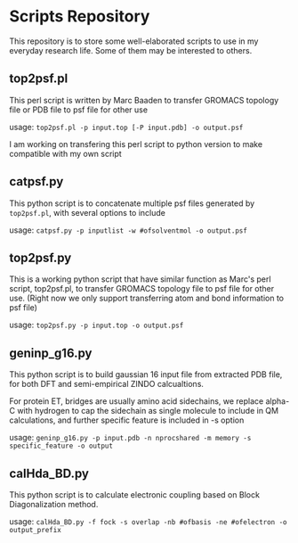 # Scripts Repository
This repository is to store some well-elaborated scripts to use in my everyday research life. Some of them may be
interested to others.

## top2psf.pl
This perl script is written by Marc Baaden to transfer GROMACS topology file or PDB file to psf file for other use

usage: `top2psf.pl -p input.top [-P input.pdb] -o output.psf`

I am working on transfering this perl script to python version to make compatible with my own script

## catpsf.py
This python script is to concatenate multiple psf files generated by `top2psf.pl`, with several options to include

usage: `catpsf.py -p inputlist -w #ofsolventmol -o output.psf`

## top2psf.py
This is a working python script that have similar function as Marc's perl script, top2psf.pl, to transfer GROMACS topology file to psf file for
other use. (Right now we only support transferring atom and bond information to psf file)

usage: `top2psf.py -p input.top -o output.psf`

## geninp_g16.py
This python script is to build gaussian 16 input file from extracted PDB file, for both DFT and semi-empirical ZINDO
calcualtions. 

For protein ET, bridges are usually amino acid sidechains, we replace alpha-C with hydrogen to cap the sidechain as
single molecule to include in QM calculations, and further specific feature is included in -s option

usage: `geninp_g16.py -p input.pdb -n nprocshared -m memory -s specific_feature -o output` 

## calHda_BD.py
This python script is to calculate electronic coupling based on Block Diagonalization method.

usage: `calHda_BD.py -f fock -s overlap -nb #ofbasis -ne #ofelectron -o output_prefix`
